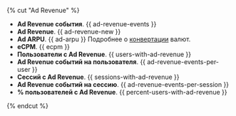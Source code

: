 {% cut "Ad Revenue" %}

- **Ad Revenue события**. {{ ad-revenue-events }}
- **Ad Revenue**. {{ ad-revenue-new }}
- **Ad ARPU**. {{ ad-arpu }} Подробнее о [конвертации](../../data-collection/about-revenue.md#currency) валют.
- **eCPM**. {{ ecpm }}
- **Пользователи с Ad Revenue**. {{ users-with-ad-revenue }}
- **Ad Revenue событий на пользователя**. {{ ad-revenue-events-per-user }}
- **Сессий с Ad Revenue**. {{ sessions-with-ad-revenue }}
- **Ad Revenue событий на сессию**. {{ ad-revenue-events-per-session }}
- **% пользователей с Ad Revenue**. {{ percent-users-with-ad-revenue }}

{% endcut %}
